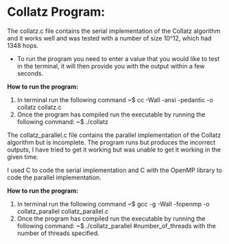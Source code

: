 # Collatz Program:

The collatz.c file contains the serial implementation of the Collatz algorithm and it works well and was tested with a number of size 10^12, which had 1348 hops.
  - To run the program you need to enter a value that you would like to test in the terminal, it will then provide you with the output within a few seconds.

**How to run the program:**
1. In terminal run the following command ~$ cc -Wall -ansi -pedantic -o collatz collatz.c
2. Once the program has compiled run the executable by running the following command: ~$ ./collatz

The collatz_parallel.c file contains the parallel implementation of the Collatz algorithm but is incomplete. The program runs but produces the incorrect outputs, I have tried to get it working but was unable to get it working in the given time.

I used C to code the serial implementation and C with the OpenMP library to code the parallel implementation.

**How to run the program:**
1. In terminal run the following command ~$ gcc -g -Wall -fopenmp -o collatz_parallel collatz_parallel.c
2. Once the program has compiled run the executable by running the following command: ~$ ./collatz_parallel #number_of_threads
  with the number of threads specified.
